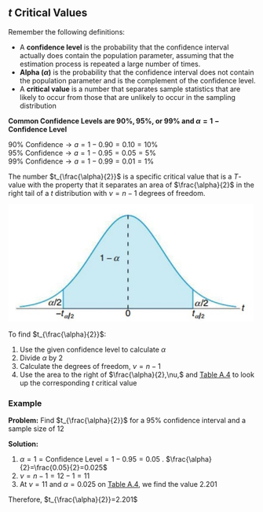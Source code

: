 ## $t$ Critical Values

Remember the following definitions:

- A **confidence level** is the probability that the confidence interval actually does contain the population parameter, assuming that the estimation process is repeated a large number of times.
- **Alpha $(\alpha)$** is the probability that the confidence interval does not contain the population parameter and is the complement of the confidence level.
- A **critical value** is a number that separates sample statistics that are likely to occur from those that are unlikely to occur in the sampling distribution

**Common Confidence Levels are $90\%, 95\%$, or $99\%$ and $\alpha=1-\mathrm{Confidence~Level}$**

$90\%\mathrm{~Confidence}\to a=1-0.90=0.10=10\%$\
$95\%\mathrm{~Confidence}\to a=1-0.95=0.05=5\%$\
$99\%\mathrm{~Confidence}\to a=1-0.99=0.01=1\%$

The number $t_{\frac{\alpha}{2}}$ is a specific critical value that is a $T$-value with the property that it separates an area of $\frac{\alpha}{2}$ in the right tail of a $t$ distribution with $\nu=n-1$ degrees of freedom.

![](./Resources/t_distribution_area_of_alpha_divided_by_2_in_each_tail.jpeg)

To find $t_{\frac{\alpha}{2}}$:
1. Use the given confidence level to calculate $\alpha$
2. Divide $\alpha$ by 2
3. Calculate the degrees of freedom, $\nu=n-1$
4. Use the area to the right of $\frac{\alpha}{2},\nu,$ and [Table A.4](./Resources/Table%20A4%20-%20Critical%20Values%20of%20the%20t%20Distribution.pdf) to look up the corresponding $t$ critical value

### Example

**Problem:** Find $t_{\frac{\alpha}{2}}$ for a $95\%$ confidence interval and a sample size of $12$

**Solution:**
1. $\alpha=1=\mathrm{Confidence~Level}=1-0.95=0.05$
. $\frac{\alpha}{2}=\frac{0.05}{2}=0.025$
3. $\nu=n-1=12-1=11$
4. At $\nu=11$ and $\alpha=0.025$ on [Table A.4](./Resources/Table%20A4%20-%20Critical%20Values%20of%20the%20t%20Distribution.pdf), we find the value $2.201$

Therefore, $t_{\frac{\alpha}{2}}=2.201$
